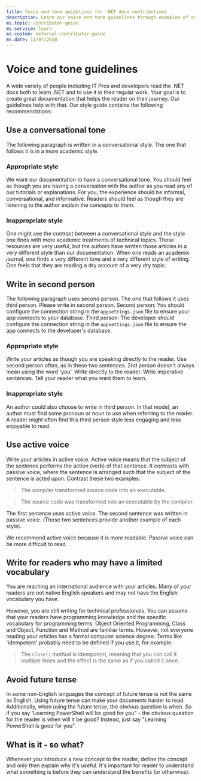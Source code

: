 ```yaml
---
title: Voice and tone guidelines for .NET docs contributions
description: Learn our voice and tone guidelines through examples of our styles compared to examples that don't follow our guidelines.
ms.topic: contributor-guide
ms.service: learn
ms.custom: external-contributor-guide
ms.date: 11/07/2018
---
```

# Voice and tone guidelines

A wide variety of people including IT Pros and developers read the .NET docs both to learn .NET and to use it in their regular work. Your goal is to create great documentation that helps the reader on their journey. Our guidelines help with that. Our style guide contains the following recommendations:

## Use a conversational tone

The following paragraph is written in a conversational style. The one that follows it is in a more academic style.

### Appropriate style

We want our documentation to have a conversational tone. You should feel as though you are having a conversation with the author as you read any of our tutorials or explanations. For you, the experience should be informal, conversational, and informative. Readers should feel as though they are listening to the author explain the concepts to them.

### Inappropriate style

One might see the contrast between a conversational style and the style one finds with more academic treatments of technical topics. Those resources are very useful, but the authors have written those articles in a very different style than our documentation. When one reads an academic journal, one finds a very different tone and a very different style of writing. One feels that they are reading a dry account of a very dry topic.  

## Write in second person

The following paragraph uses second person. The one that follows it uses third person. Please write in second person.
Second person: You should configure the connection string in the `appsettings.json` file to ensure your app connects to your database.
Third person: The developer should configure the connection string in the `appsettings.json` file to ensure the app connects to the developer's database.


### Appropriate style

Write your articles as though you are speaking directly to the reader. Use second person often, as in these two sentences. 2nd person doesn't always mean using the word 'you'. Write directly to the reader. Write imperative sentences. Tell your reader what you want them to learn.

### Inappropriate style

An author could also choose to write in third person. In that model, an author must find some pronoun or noun to use when referring to the reader. A reader might often find this third person style less engaging and less enjoyable to read.

## Use active voice

Write your articles in active voice. Active voice means that the subject of the sentence performs the action (verb) of that sentence. It contrasts with passive voice, where the sentence is arranged
such that the subject of the sentence is acted upon. Contrast these two examples:

>The compiler transformed source code into an executable.

>The source code was transformed into an executable by the compiler.

The first sentence uses active voice. The second sentence was written in passive voice. (Those two sentences provide another example of each style).

We recommend active voice because it is more readable. Passive voice can be more difficult to read.

## Write for readers who may have a limited vocabulary

You are reaching an international audience with your articles. Many of your readers are not native English speakers and may not have the English vocabulary you have.

However, you are still writing for technical professionals. You can assume that your readers have programming knowledge and the specific vocabulary for programming terms. Object Oriented Programming, Class and Object, Function and Method are familiar terms. However, not everyone reading your articles has a formal computer science degree. Terms like 'idempotent' probably need to be defined if you use it, for example:

> The `Close()` method is idempotent, meaning that you can call it multiple times and the effect is the same as if you called it once.

## Avoid future tense

In some non-English languages the concept of future tense is not the same as English. Using future tense can make your documents harder to read. Additionally, when using the future tense, the obvious question is when. So if you say 'Learning PowerShell will be good for you" - the obvious question for the reader is when will it be good? Instead, just say "Learning PowerShell is good for you".

## What is it - so what?

Whenever you introduce a new concept to the reader, define the concept and only then explain why it's useful. It's important for reader to understand what something is before they can understand the benefits (or otherwise).
